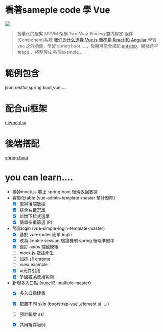 # 看著sameple code 學 Vue 
![](https://i.imgur.com/YNC9xye.png)
> 輕量化的框架
MVVM 架構
Two-Way-Binding 雙向綁定
組件(Component)系統
[我们为什么选择 Vue.js 而不是 React 和 Angular ](https://www.infoq.cn/article/2016/12/why-Vue-js-no-react)
學習 vue 之外順便，學習 spring boot ....，後期可能會搭配
[uni app](https://uniapp.dcloud.io/)，開發跨平台app ，將整理成 各個example....


# 範例包含
json,restful,spring boot,vue.....

# 配合ui框架
[element ui](https://element.eleme.io/#/zh-CN)

# 後端搭配
[spring boot](https://spring.io/)

# you can learn....
* 換掉mock.js 套上 spring boot 後端返回數據
* 客製化table (vue-admin-template-master 預計廢除) 
  - [x] 取得後端數據 
  - [x] 結合右鍵選單 
  - [x] 新增下拉式選單
  - [x] 簡單多重篩選 (P)
* 簡易login (vue-simple-login-template-master)
  - [x] 基於 vue-router 簡單 login
  - [x] 改為 cookie session 驗證機制 spring 後端準備中
  - [x] 自訂 axios 攔截模組
  - [ ] mock.js 數據產生
  - [ ] 加掛 sll chrome
  - [ ] vuex example
  - [x] ui元件引用
  - [x] 多國語系使用範例

* 新增多入口點 (vuecli3-multiple-master)
  - [x] 多入口點建置
  - [x] 配置不同 skin (bootstrap-vue ,element ui ....)
  - [ ] 預計新增 ssl
  - [x] 共用組件範例
  
